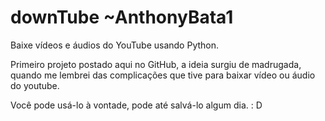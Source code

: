 # downTube ~AnthonyBata1
Baixe vídeos e áudios do YouTube usando Python.

Primeiro projeto postado aqui no GitHub, a ideia surgiu de madrugada, quando me lembrei das complicações que tive para baixar vídeo ou áudio do youtube.

Você pode usá-lo à vontade, pode até salvá-lo algum dia. : D
